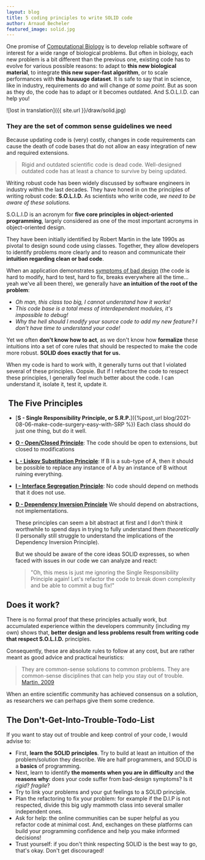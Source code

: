 ```yaml
---
layout: blog
title: 5 coding principles to write SOLID code
author: Arnaud Becheler
featured_image: solid.jpg
---
```


One promise of [Computational Biology](http://www.cbd.cmu.edu/about-us/what-is-computational-biology/)
is to develop reliable software of interest for a wide range of biological problems.
But often in biology, each new problem is a bit different than the previous one,
existing code has to evolve for various possible reasons: to adapt to **this new biological material**,
to integrate **this new super-fast algorithm**, or to scale performances with **this huuuuge dataset**.
It is safe to say that in science, like in industry, requirements do and will change *at some point*.
But as soon as they do, the code has to adapt or it becomes outdated.
And S.O.L.I.D. can help you!

![lost in translation]({{ site.url }}/draw/solid.jpg)

### They are the set of common sense guidelines we need

Because updating code is (very) costly, changes in code requirements can cause the death of
code bases that do not allow an easy integration of new and required extensions.

> Rigid and outdated scientific code is dead code.
> Well-designed outdated code has at least a chance to survive by being updated.

Writing robust code has been widely discussed by software engineers in industry
within the last decades. They have honed in on the principles of writing robust code: **S.O.L.I.D.** As scientists who write code, *we need to be aware of these solutions.*

S.O.L.I.D is an acronym for
**five core principles in object-oriented programming**, largely considered as
one of the most important acronyms in object-oriented design.

They have been initially identified by Robert Martin in the late
1990s as pivotal to design sound code using classes. Together, they
allow developers to identify problems more clearly and to reason and communicate their
**intuition regarding clean or bad code**.

When an application demonstrates [symptoms of bad design]({{site.url}}/pages/under_construction.html)
(the code is hard to modify, hard to test, hard to fix, breaks everywhere all the time... yeah we've all been there), we generally
have **an intuition of the root of the problem**:
 * *Oh man, this class too big, I cannot understand how it works!*
 * *This code base is a total mess of interdependent modules, it's impossible to debug!*
 * *Why the hell should I modify your source code to add my new feature? I don't have time to understand your code!*

Yet we often **don't know how to act**, as we don't know how **formalize** these intuitions
into a set of core rules that should be respected to make the code more robust.
**SOLID does exactly that for us.**

When my code is hard to work with, it generally turns out that I violated several of these
principles. Oopsie. But if I refactore the code to respect these principles,
I generally feel much better about the code. I can understand it, isolate it, test it, update it.

##  The Five Principles
* [**S - Single Responsibility Principle, or S.R.P.**]({%post_url blog/2021-08-06-make-code-surgery-easy-with-SRP %})
  Each class should do just one thing, but do it well.
* [**O - Open/Closed Principle**]({{site.url}}/pages/blog/under_construction.html):
  The code should be open to extensions, but closed to modifications
* [**L - Liskov Substitution Principle**]({{site.url}}/pages/blog/under_construction.html):
  If B is a sub-type of A, then it should be possible to replace any instance of A
  by an instance of B without ruining everything.
* [**I - Interface Segregation Principle**]({{site.url}}/pages/blog/under_construction.html):
  No code should depend on methods that it does not use.
* [**D - Dependency Inversion Principle**]({{site.url}}/pages/blog/under_construction.html)
  We should depend on abstractions, not implementations.

  These principles can seem a bit abstract at first
  and I don't think it worthwhile to spend days in trying to fully understand them *theoretically*
  (I personally still struggle to understand the implications of the Dependency Inversion Principle).

  But we should be aware of the core ideas SOLID expresses, so when faced with issues in our code we can analyze
  and react:

  > "Oh, this mess is just me ignoring the Single Responsibility Principle again!
    Let's refactor the code to break down complexity and be able to commit a bug fix!"


##  Does it work?

There is no formal proof that these principles actually work, but
accumulated experience within the developers community (including my own) shows that,
**better design and less problems result from writing code that respect S.O.L.I.D.** principles.

Consequently, these are absolute rules to follow at any cost, but are
rather meant as good advice and practical heuristics:

> They are common-sense solutions to common problems. They are
common-sense disciplines that can help you stay out of trouble.
[Martin, 2009](https://sites.google.com/site/unclebobconsultingllc/getting-a-solid-start)

When an entire scientific community has achieved consensus on a solution, as researchers we can perhaps give them some credence.

## The Don't-Get-Into-Trouble-Todo-List

If you want to stay out of trouble and keep control of your code, I would advise to:

* First, **learn the SOLID principles**. Try to build at least an intuition
  of the problem/solution they describe. We are half programmers, and SOLID is a
  **basics** of programming.
* Next, learn to identify **the moments when you are in difficulty** and **the reasons why**:
  does your code suffer from bad-design symptoms? Is it *rigid*? *fragile*?
* Try to link your problems and your gut feelings to a SOLID principle.
* Plan the refactoring to fix your problem: for example if the D.I.P is not respected, divide
  this big ugly mammoth class into several smaller independent ones.
* Ask for help: the online communities can be super helpful as you refactor code at minimal cost. And, exchanges on these platforms can build your programming confidence and help you make informed decisions!
* Trust yourself: if you don't think respecting SOLID is the best way to go, that's okay. Don't get discouraged!
